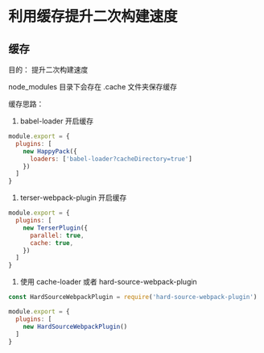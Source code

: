 # 利用缓存提升二次构建速度

## 缓存

目的： 提升二次构建速度

node_modules 目录下会存在 .cache 文件夹保存缓存

缓存思路：
1. babel-loader 开启缓存
```js
module.export = {
  plugins: [
    new HappyPack({
      loaders: ['babel-loader?cacheDirectory=true']
    })
  ]
}
```
1. terser-webpack-plugin 开启缓存
```js
module.export = {
  plugins: [
    new TerserPlugin({
      parallel: true,
      cache: true,
    })
  ]
}
```
1. 使用 cache-loader 或者 hard-source-webpack-plugin
```js
const HardSourceWebpackPlugin = require('hard-source-webpack-plugin')

module.export = {
  plugins: [
    new HardSourceWebpackPlugin()
  ]
}
```
